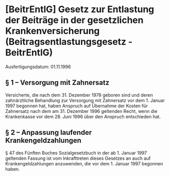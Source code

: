 # [BeitrEntlG] Gesetz zur Entlastung der Beiträge in der gesetzlichen Krankenversicherung  (Beitragsentlastungsgesetz - BeitrEntlG)

Ausfertigungsdatum: 01.11.1996

 

## § 1 – Versorgung mit Zahnersatz

Versicherte, die nach dem 31. Dezember 1978 geboren sind und deren zahnärztliche Behandlung zur Versorgung mit Zahnersatz vor dem 1. Januar 1997 begonnen hat, haben Anspruch auf Übernahme der Kosten für Zahnersatz nach dem am 31. Dezember 1996 geltenden Recht, wenn die Krankenkasse vor dem 28. Juni 1996 über den Anspruch entschieden hat.


## § 2 – Anpassung laufender Krankengeldzahlungen

§ 47 des Fünften Buches Sozialgesetzbuch in der ab 1. Januar 1997 geltenden Fassung ist vom Inkrafttreten dieses Gesetzes an auch auf Krankengeldzahlungen anzuwenden, die vor dem 1. Januar 1997 begonnen haben.
